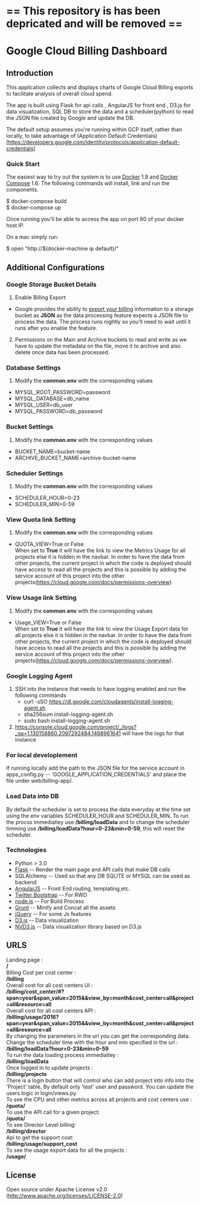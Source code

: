 # == This repository is has been depricated and will be removed ==

# Google Cloud Billing Dashboard

## Introduction
This application collects and displays charts of Google Cloud Billing exports to facilitate analysis of overall cloud spend.

The app is built using Flask for api calls , AngularJS for front end , D3.js for data visualization, SQL DB to store the data and a scheduler(python) to read the JSON file created by Google and update the DB.    

The default setup assumes you're running within GCP itself, rather than locally, to take advantage of (Application Default Credentials)[https://developers.google.com/identity/protocols/application-default-credentials]

### Quick Start
The easiest way to try out the system is to use [Docker](https://docs.docker.com/) 1.9 and [Docker Compose](https://docs.docker.com/compose/) 1.6.
The following commands will install, link and run the components.

  $ docker-compose build  
  $ docker-compose up  

Once running you'll be able to access the app on port 80 of your docker host IP.

On a mac simply run:

  $ open "http://$(docker-machine ip default)/"


## Additional Configurations

###  Google Storage Bucket Details
1. Enable Billing Export
  - Google provides the ability to [export your billing](https://support.google.com/cloud/answer/6293835?rd=1) information to a storage bucket as **JSON** as the data processing feature expects a JSON file to process the data. The process runs nightly so you'll need to wait until it runs after you enable the feature.
2. Permissions on the Main and Archive buckets to read and write as we have to update the metadata on the file, move it to archive  and also delete once data has been processed.

### Database Settings
1. Modify the **common.env** with the corresponding values  
  * MYSQL_ROOT_PASSWORD=password
  * MYSQL_DATABASE=db_name
  * MYSQL_USER=db_user
  * MYSQL_PASSWORD=db_password    
 
### Bucket Settings
1. Modify the **common.env** with the corresponding values  
  * BUCKET_NAME=bucket-name
  * ARCHIVE_BUCKET_NAME=archive-bucket-name

### Scheduler Settings
1. Modify the **common.env** with the corresponding values  
  * SCHEDULER_HOUR=0-23
  * SCHEDULER_MIN=0-59

### View Quota link Setting
1. Modify the **common.env** with the corresponding values
  * QUOTA_VIEW=True or False  
When set to **True** it will have the link to view the Metrics Usage for all projects else it is hidden in the navbar. In order to have the data from other projects, the current project in which the code is deployed should have access to read all the projects and this is possible by adding the service account of this project into the other projects(https://cloud.google.com/docs/permissions-overview).


### View Usage link Setting
1. Modify the **common.env** with the corresponding values
  * Usage_VIEW=True or False  
When set to **True** it will have the link to view the  Usage Export data for all projects else it is hidden in the navbar. In order to have the data from other projects, the current project in which the code is deployed should have access to read all the projects and this is possible by adding the service account of this project into the other projects(https://cloud.google.com/docs/permissions-overview).


### Google Logging Agent
1. SSH into the instance that needs to have logging enabled and run the following commands
    * curl -sSO https://dl.google.com/cloudagents/install-logging-agent.sh 
    * sha256sum install-logging-agent.sh
    * sudo bash install-logging-agent.sh
2. https://console.cloud.google.com/project/_/logs?_ga=1.130158860.2097292484.1468961641 will have the logs for that instance

### For local developlement 
  If running locally add the path to the JSON file for the service account in apps_config.py -- 'GOOGLE_APPLICATION_CREDENTIALS' and place the file under web/billing-app/.  


### Load Data into DB
By default the scheduler is set to process the data everyday at the time set using the env variables SCHEDULER_HOUR and SCHEDULER_MIN. To run the procss immediatley use **/billing/loadData** and to change the scheduler timming use **/billing/loadData?hour=0-23&min=0-59**, this will reset the scheduler.  


### Technologies

* Python > 2.0
* [Flask] -- Render the main page and API calls that make DB calls
* SQLAlchemy -- Used so that any DB SQLITE or MYSQL can be used as backend
* [AngularJS] -- Front End routing, templating,etc.
* [Twitter Bootstrap] -- For RWD
* [node.js] --  For Build Process
* [Grunt] -- Minify and Concat all the assets
* [jQuery] -- For some Js features
* [D3.js] -- Data visualization
* [NVD3.js] -- Data visualization library based on D3.js


## URLS 
Landing page  :   
  **/**   
   Billing Cost per cost center :   
   **/billing**   
   Overall cost for all cost centers UI :  
   **/billing/cost_center/#?span=year&span_value=2015&&view_by=month&cost_center=all&project=all&resource=all**  
   Overall cost for all cost centers API :  
   **/billing/usage/2016?span=year&span_value=2015&&view_by=month&cost_center=all&project=all&resource=all**  
   By changing the parameters in the url you can get the corresponding data.   
   Change the scheduler time with the hour and min specified in the url :  
   **/billing/loadData?hour=0-23&min=0-59**   
   To run the data loading process immediatley :   
   **/billing/loadData**  
   Once logged in to update projects :   
   **/billing/projects**  
   There is a login button that will control who can add project into info into the 'Project' table. By default only 'test' user  and password. You can update the users logic in login/views.py.  
   To see the CPU and other metrics across all projects and cost centers use :  
   **/quota/**   
   To use the API call for a given project:  
   **/quota/<project-name>**  
   To see Director Level billing:  
   **/billing/director**  
   Api to get the support cost:  
   **/billing/usage/support_cost**  
   To see the usage export data for all the projects :  
   **/usage/**  
   
   

## License
Open source under Apache License v2.0 (http://www.apache.org/licenses/LICENSE-2.0)

   [Billing App Flask Repo]: <https://github.com/homedepot/GoogleBillingDashboard>
   [node.js]: <http://nodejs.org>
   [Twitter Bootstrap]: <http://twitter.github.com/bootstrap/>
   [jQuery]: <http://jquery.com>
   [AngularJS]: <http://angularjs.org>
   [Grunt]: <http://gruntjs.com>
   [D3.js]: <http://d3js.org>
   [NVD3.js]:  <http://nvd3.org/>
   [Flask]: <flask.pocoo.org>
   [reporting.db]: <https://github.com/homedepot/GoogleBillingDashboard/blob/master/web/billing-app/reporting.db>
